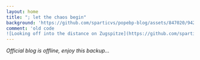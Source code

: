 ```yaml
---
layout: home
title: "; let the chaos begin"
background: 'https://github.com/sparticvs/popebp-blog/assets/847020/94221201-0662-4dd1-bb2e-f09e780e5972'
comment: 'old code 
![Looking off into the distance on Zugspitze](https://github.com/sparticvs/popebp-blog/assets/847020/94221201-0662-4dd1-bb2e-f09e780e5972)'
---
```

*Official blog is offline, enjoy this backup...*
